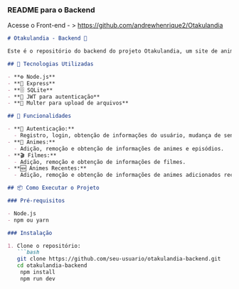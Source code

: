 
### README para o Backend

Acesse o Front-end - > https://github.com/andrewhenrique2/Otakulandia

```markdown
# Otakulandia - Backend 🌟

Este é o repositório do backend do projeto Otakulandia, um site de animes desenvolvido utilizando Node.js, Express e SQLite.

## 🚀 Tecnologias Utilizadas

- **⚙️ Node.js**
- **🚀 Express**
- **🗄️ SQLite**
- **🔐 JWT para autenticação**
- **📁 Multer para upload de arquivos**

## 🔧 Funcionalidades

- **🔑 Autenticação:**
  - Registro, login, obtenção de informações do usuário, mudança de senha e upload de avatar.
- **📄 Animes:**
  - Adição, remoção e obtenção de informações de animes e episódios.
- **🎬 Filmes:**
  - Adição, remoção e obtenção de informações de filmes.
- **🆕 Animes Recentes:**
  - Adição, remoção e obtenção de informações de animes adicionados recentemente.

## 📦 Como Executar o Projeto

### Pré-requisitos

- Node.js
- npm ou yarn

### Instalação

1. Clone o repositório:
   ```bash
   git clone https://github.com/seu-usuario/otakulandia-backend.git
   cd otakulandia-backend
    npm install
    npm run dev
